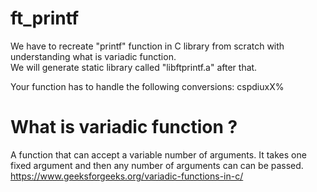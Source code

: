 # ft_printf
We have to recreate "printf" function in C library from scratch with understanding what is variadic function. <br>
We will generate static library called "libftprintf.a" after that. <br>

Your function has to handle the following conversions: cspdiuxX%

# What is variadic function ?
A function that can accept a variable number of arguments. It takes one fixed argument and then any number of arguments can can be passed.
https://www.geeksforgeeks.org/variadic-functions-in-c/ 
